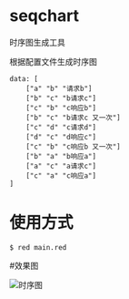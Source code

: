 # seqchart
时序图生成工具

根据配置文件生成时序图

```
data: [
    ["a" "b" "请求b"]
    ["b" "c" "b请求c"]
    ["c" "b" "c响应b"]
    ["b" "c" "b请求c 又一次"]
    ["c" "d" "c请求d"]
    ["d" "c" "d响应c"]
    ["c" "b" "c响应b 又一次"]
    ["b" "a" "b响应a"]
    ["a" "c" "a请求c"]
    ["c" "a" "c响应a"]
]
```

# 使用方式

```
$ red main.red
```

#效果图

![时序图](https://github.com/mahengyang/seqchart/raw/master/seqchart.png)
